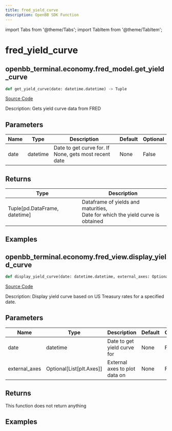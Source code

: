 ```yaml
---
title: fred_yield_curve
description: OpenBB SDK Function
---
```


import Tabs from '@theme/Tabs';
import TabItem from '@theme/TabItem';

# fred_yield_curve

<Tabs>
<TabItem value="model" label="Model" default>

## openbb_terminal.economy.fred_model.get_yield_curve

```python title='openbb_terminal/economy/fred_model.py'
def get_yield_curve(date: datetime.datetime) -> Tuple
```
[Source Code](https://github.com/OpenBB-finance/OpenBBTerminal/tree/main/openbb_terminal/economy/fred_model.py#L255)

Description: Gets yield curve data from FRED

## Parameters

| Name | Type | Description | Default | Optional |
| ---- | ---- | ----------- | ------- | -------- |
| date | datetime | Date to get curve for.  If None, gets most recent date | None | False |

## Returns

| Type | Description |
| ---- | ----------- |
| Tuple[pd.DataFrame, datetime] | Dataframe of yields and maturities,<br/>Date for which the yield curve is obtained |

## Examples



</TabItem>
<TabItem value="view" label="View">

## openbb_terminal.economy.fred_view.display_yield_curve

```python title='openbb_terminal/economy/fred_view.py'
def display_yield_curve(date: datetime.datetime, external_axes: Optional[List[matplotlib.axes._axes.Axes]], raw: bool, export: str) -> None
```
[Source Code](https://github.com/OpenBB-finance/OpenBBTerminal/tree/main/openbb_terminal/economy/fred_view.py#L187)

Description: Display yield curve based on US Treasury rates for a specified date.

## Parameters

| Name | Type | Description | Default | Optional |
| ---- | ---- | ----------- | ------- | -------- |
| date | datetime | Date to get yield curve for | None | False |
| external_axes | Optional[List[plt.Axes]] | External axes to plot data on | None | False |

## Returns

This function does not return anything

## Examples



</TabItem>
</Tabs>